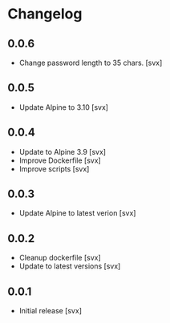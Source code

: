 # Changelog

## 0.0.6

- Change password length to 35 chars. [svx]

## 0.0.5

- Update Alpine to 3.10 [svx]

## 0.0.4

- Update to Alpine 3.9 [svx]
- Improve Dockerfile [svx]
- Improve scripts [svx]

## 0.0.3

- Update Alpine to latest verion [svx]

## 0.0.2

- Cleanup dockerfile [svx]
- Update to latest versions [svx]

## 0.0.1

- Initial release [svx]
